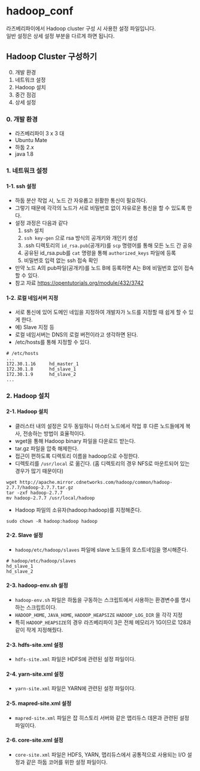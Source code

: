 # hadoop_conf
라즈베리파이에서 Hadoop cluster 구성 시 사용한 설정 파일입니다.  
일반 설정은 상세 설정 부분을 다르게 하면 됩니다.  
  
## Hadoop Cluster 구성하기
0. 개발 환경
1. 네트워크 설정
2. Hadoop 설치
3. 중간 점검
4. 상세 설정
  
### 0. 개발 환경
* 라즈베리파이 3 x 3 대
* Ubuntu Mate
* 하둡 2.x 
* java 1.8
  
### 1. 네트워크 설정
#### 1-1. ssh 설정
* 하둡 분산 작업 시, 노드 간 자유롭고 원활한 통신이 필요하다.
* 그렇기 때문에 각각의 노드가 서로 비밀번호 없이 자유로운 통신을 할 수 있도록 한다.
* 설정 과정은 다음과 같다
  1. ssh 설치
  2. `ssh key-gen` 으로 rsa 방식의 공개키와 개인키 생성
  3. .ssh 디렉토리의 `id_rsa.pub`(공개키)를 `scp` 명령어를 통해 모든 노드 간 공유
  4. 공유된 id_rsa.pub를 `cat` 명령을 통해 `authorized_keys` 파일에 등록
  5. 비밀번호 입력 없는 ssh 접속 확인
* 만약 노드 A의 pub파일(공개키)를 노드 B에 등록하면 A는 B에 비밀번호 없이 접속할 수 있다.
* 참고 자료 https://opentutorials.org/module/432/3742
  
#### 1-2. 로컬 네임서버 지정
* 서로 통신에 있어 도메인 네임을 지정하여 개발자가 노드를 지정할 때 쉽게 할 수 있게 한다.
* 예) Slave 지정 등
* 로컬 네임서버는 DNS의 로컬 버전이라고 생각하면 된다.
* /etc/hosts를 통해 지정할 수 있다.
```
# /etc/hosts
...
172.30.1.16     hd_master_1
172.30.1.8      hd_slave_1
172.30.1.9      hd_slave_2
...
```
  
### 2. Hadoop 설치
#### 2-1. Hadoop 설치
* 클러스터 내의 설정은 모두 동일하니 마스터 노드에서 작업 후 다른 노드들에게 복사, 전송하는 방법이 효율적이다.
* wget을 통해 Hadoop binary 파일을 다운로드 받는다.
* tar.gz 파일을 압축 해제한다.
* 접근이 편하도록 디렉토리 이름을 hadoop으로 수정한다.
* 디렉토리를 `/usr/local` 로 옮긴다. (홈 디렉토리의 경우 NFS로 마운트되어 있는 경우가 많기 때문이다)
```
wget http://apache.mirror.cdnetworks.com/hadoop/common/hadoop-2.7.7/hadoop-2.7.7.tar.gz 
tar -zxf hadoop-2.7.7
mv hadoop-2.7.7 /usr/local/hadoop
```
* Hadoop 파일의 소유자(hadoop:hadoop)를 지정해준다.
```
sudo chown -R hadoop:hadoop hadoop
```
#### 2-2. Slave 설정
* `hadoop/etc/hadoop/slaves` 파일에 slave 노드들의 호스트네임을 명시해준다.
```
# hadoop/etc/hadoop/slaves
hd_slave_1
hd_slave_2
```

#### 2-3. hadoop-env.sh 설정
* `hadoop-env.sh` 파일은 하둡을 구동하는 스크립트에서 사용하는 환경변수를 명시하는 스크립트이다.
* `HADOOP_HOME`, `JAVA_HOME`, `HADOOP_HEAPSIZE` `HADOOP_LOG_DIR` 을 각각 지정
* 특히 `HADOOP_HEAPSIZE`의 경우 라즈베리파이 3은 전체 메모리가 1G이므로 128과 같이 작게 지정해줬다.
  
#### 2-3. hdfs-site.xml 설정
* `hdfs-site.xml` 파일은 HDFS에 관련된 설정 파일이다.

#### 2-4. yarn-site.xml 설정
* `yarn-site.xml` 파일은 YARN에 관련된 설정 파일이다.

#### 2-5. mapred-site.xml 설정
* `mapred-site.xml` 파일은 잡 히스토리 서버와 같은 맵리듀스 데몬과 관련된 설정 파일이다. 

#### 2-6. core-site.xml 설정
* `core-site.xml` 파일은 HDFS, YARN, 맵리듀스에서 공통적으로 사용되는 I/O 설정과 같은 하둡 코어를 위한 설정 파일이다.
